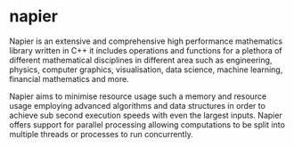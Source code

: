 # napier 
Napier is an extensive and comprehensive high performance mathematics library written in C++
it includes operations and functions for a plethora of different mathematical disciplines
in different area such as engineering, physics, computer graphics, visualisation, data science,
machine learning, financial mathematics and more.

Napier aims to minimise resource usage such a memory and resource usage
employing advanced algorithms and data structures in order to achieve sub second
execution speeds with even the largest inputs. Napier offers support for parallel 
processing allowing computations to be split into multiple threads or processes 
to run concurrently.